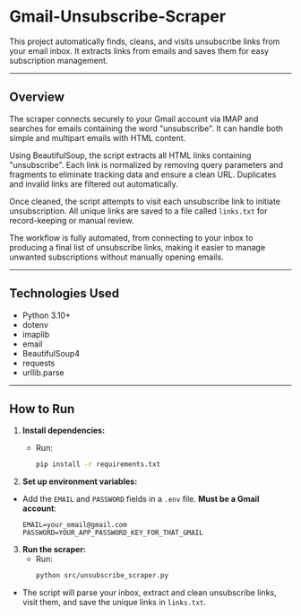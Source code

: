# Gmail-Unsubscribe-Scraper
This project automatically finds, cleans, and visits unsubscribe links from your email inbox. It extracts links from emails and saves them for easy subscription management.

---

## Overview
The scraper connects securely to your Gmail account via IMAP and searches for emails containing the word "unsubscribe". It can handle both simple and multipart emails with HTML content.  

Using BeautifulSoup, the script extracts all HTML links containing "unsubscribe". Each link is normalized by removing query parameters and fragments to eliminate tracking data and ensure a clean URL. Duplicates and invalid links are filtered out automatically.

Once cleaned, the script attempts to visit each unsubscribe link to initiate unsubscription. All unique links are saved to a file called `links.txt` for record-keeping or manual review.

The workflow is fully automated, from connecting to your inbox to producing a final list of unsubscribe links, making it easier to manage unwanted subscriptions without manually opening emails.

---

## Technologies Used
- Python 3.10+
- dotenv
- imaplib
- email
- BeautifulSoup4
- requests
- urllib.parse

---

## How to Run

1. **Install dependencies:**
   - Run:
     ```bash
     pip install -r requirements.txt
     ```

2. **Set up environment variables:**
- Add the `EMAIL` and `PASSWORD` fields in a `.env` file. **Must be a Gmail account**:
     ```env
     EMAIL=your_email@gmail.com
     PASSWORD=YOUR_APP_PASSWORD_KEY_FOR_THAT_GMAIL
     ```

3. **Run the scraper:**
   - Run:
     ```bash
     python src/unsubscribe_scraper.py
     ```

- The script will parse your inbox, extract and clean unsubscribe links, visit them, and save the unique links in `links.txt`.
